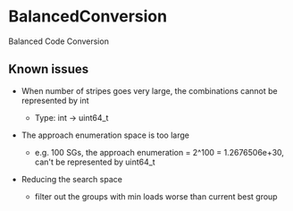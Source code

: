 # BalancedConversion
Balanced Code Conversion

## Known issues

* When number of stripes goes very large, the combinations cannot be
  represented by int
    * Type: int -> uint64_t

* The approach enumeration space is too large
    * e.g. 100 SGs, the approach enumeration = 2^100 = 1.2676506e+30, can't be
      represented by uint64_t

* Reducing the search space
    * filter out the groups with min loads worse than current best group